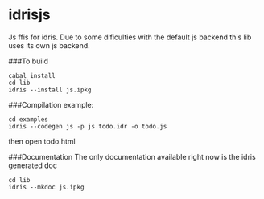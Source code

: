 # idrisjs
Js ffis for idris.
Due to some dificulties with the default js backend this lib uses its own js backend.

###To build
```shell
cabal install
cd lib
idris --install js.ipkg
```

###Compilation example:
```shell
cd examples
idris --codegen js -p js todo.idr -o todo.js
```
then open todo.html

###Documentation
The only documentation available right now is the idris generated doc
```shell
cd lib
idris --mkdoc js.ipkg
```

